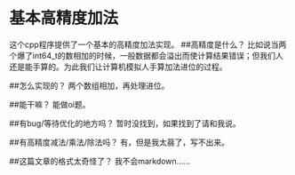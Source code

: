 # 基本高精度加法
这个cpp程序提供了一个基本的高精度加法实现。
##高精度是什么？
比如说当两个爆了int64_t的数相加的时候，一般数据都会溢出而使计算结果错误；但我们人还是能手算的。为此我们让计算机模拟人手算加法进位的过程。

##怎么实现的？
两个数组相加，再处理进位。

##能干嘛？
能做oi题。

##有bug/等待优化的地方吗？
暂时没找到，如果找到了请和我说。

##有高精度减法/乘法/除法吗？
有，但是我太蒻了，写不出来。

##这篇文章的格式太奇怪了？
我不会markdown……
